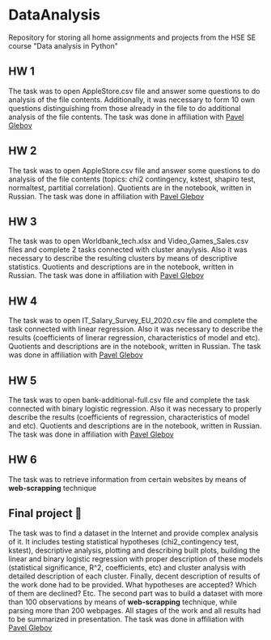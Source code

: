 # DataAnalysis
Repository for storing all home assignments and projects from the HSE SE course "Data analysis in Python"
## HW 1
The task was to open AppleStore.csv file and answer some questions to do analysis of the file contents. Additionally, it was necessary to form 10 own questions distinguishing from those already in the file to do additional analysis of the file contents. The task was done in affiliation with [Pavel Glebov](https://github.com/psok712)
## HW 2
The task was to open AppleStore.csv file and answer some questions to do analysis of the file contents (topics: chi2 contingency,  kstest, shapiro test, normaltest, partitial correlation). Quotients are in the notebook, written in Russian. The task was done in affiliation with [Pavel Glebov](https://github.com/psok712)
## HW 3
The task was to open Worldbank_tech.xlsx and Video_Games_Sales.csv files and complete 2 tasks connected with cluster anaylysis. Also it was necessary to describe the resulting clusters by means of descriptive statistics. Quotients and descriptions are in the notebook, written in Russian. The task was done in affiliation with [Pavel Glebov](https://github.com/psok712)
## HW 4
The task was to open IT_Salary_Survey_EU_2020.csv file and complete the task connected with linear regression. Also it was necessary to describe the results (coefficients of linerar regression, characteristics of model and etc). Quotients and descriptions are in the notebook, written in Russian. The task was done in affiliation with [Pavel Glebov](https://github.com/psok712)
## HW 5
The task was to open bank-additional-full.csv file and complete the task connected with binary logistic regression. Also it was necessary to properly describe the results (coefficients of regression, characteristics of model and etc). Quotients and descriptions are in the notebook, written in Russian. The task was done in affiliation with [Pavel Glebov](https://github.com/psok712)
## HW 6 
The task was to retrieve information from certain websites by means of **web-scrapping** technique 
## Final project 🎯
The task was to find a dataset in the Internet and provide complex analysis of it. It includes testing statistical hypotheses (chi2_contingency test, kstest), descriptive analysis, plotting and describing built plots, building the linear and binary logistic regression with proper description of these models (statistical significance, R^2, coefficients, etc) and cluster analysis with detailed description of each cluster. Finally, decent description of results of the work done had to be provided. What hypotheses are accepted? Which of them are declined? Etc. The second part was to build a dataset with more than 100 observations by means of **web-scrapping** technique, while parsing more than 200 webpages. All stages of the work and all results had to be summarized in presentation. The task was done in affiliation with [Pavel Glebov](https://github.com/psok712)
